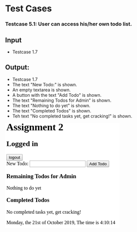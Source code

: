 # Test Cases

### Testcase 5.1: User can access his/her own todo list.

## Input
- Testcase 1.7

## Output:

- Testcase 1.7
- The text "New Todo:" is shown.
- An empty textarea is shown.
- A button with the text "Add Todo" is shown.
- The  text "Remaining Todos for Admin" is shown.
- The text "Nothing to do yet" is shown.
- The text "Completed Todos" is shown.
- Teh text "No completed tasks yet, get cracking!" is shown.

![TestCase5.1](./img/TestCase5.1.png)
